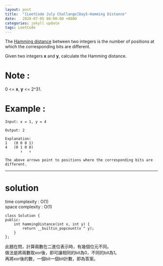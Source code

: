 ```yaml
---
layout: post
title:  "[LeetCode July Challange]Day5-Hamming Distance"
date:   2020-07-05 00:00:00 +0800
categories: jekyll update
tags: LeetCode
---
```

The [Hamming distance](https://en.wikipedia.org/wiki/Hamming_distance) between two integers is the number of positions at which the corresponding bits are different.  

Given two integers **x** and **y**, calculate the Hamming distance.  

# Note :  
0 <= **x**, **y** <= 2^31.  

# Example :  

	Input: x = 1, y = 4  
	  
	Output: 2  
	  
	Explanation:  
	1   (0 0 0 1)  
	4   (0 1 0 0)  
	       ↑   ↑  
	  
	The above arrows point to positions where the corresponding bits are different.  

______________________  

# solution
time complexity : O(1)  
space complexity : O(1)  

	class Solution {
	public:
	    int hammingDistance(int x, int y) {
	        return __builtin_popcount(x ^ y);
	    }
	};

此題在問，計算兩數在二進位表示時，有幾個位元不同。  
做法是將兩數取xor後，即可讓相同的bit為0，不同的bit為1。  
再將xor後的數，一個bit一個bit計數，即為答案。  